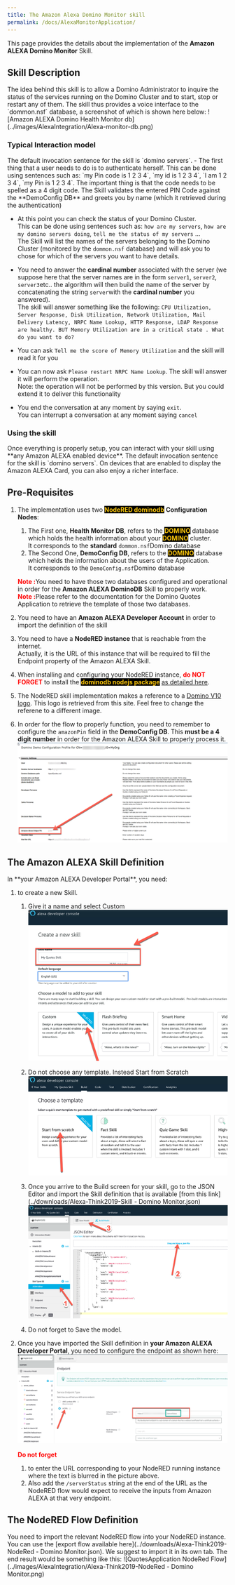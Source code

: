 ```yaml
---
title: The Amazon Alexa Domino Monitor skill
permalink: /docs/AlexaMonitorApplication/
---
```


This page provides the details about the implementation of the **Amazon ALEXA Domino Monitor** Skill.  

<h2>Skill Description</h2>
The idea behind this skill is to allow a Domino Administrator to inquire the status of the services running on the Domino Cluster and to start, stop or restart any of them.  
The skill thus provides a voice interface to the `dommon.nsf` database, a screenshot of which is shown here below:
![Amazon ALEXA Domino Health Monitor db](../images/AlexaIntegration/Alexa-monitor-db.png)

<h3>Typical Interaction model</h3>
The default invocation sentence for the skill is `domino servers`. 
-   The first thing that a user needs to do is to authenticate herself.  
    This can be done using sentences such as: `my Pin code is 1 2 3 4`, `my id is 1 2 3 4`, `I am 1 2 3 4`, `my Pin is 1 2 3 4`.  
    The important thing is that the code needs to be spelled as a 4 digit code.  
    The Skill validates the entered PIN Code against the **DemoConfig DB** and greets you by name (which it retrieved during the authentication)  

-   At this point you can check the status of your Domino Cluster.  
This can be done using sentences such as: `how are my servers`, `how are my domino servers doing`, `tell me the status of my servers` ...  
The Skill will list the names of the servers belonging to the Domino Cluster (monitored by the `dommon.nsf` database) and will ask you to chose for which of the servers you want to have details.  

-   You need to answer the **cardinal number** associated with the server (we suppose here that the server names are in the form `server1`, `server2`, `server3`etc.. the algorithm will then build the name of the server by concatenating the string `server`with the **cardinal number** you answered).  
The skill will answer something like the following:
`CPU Utilization, Server Response, Disk Utilization, Network Utilization, Mail Delivery Latency, NRPC Name Lookup, HTTP Response, LDAP Response are healthy. BUT Memory Utilization are in a critical state . What do you want to do?`  

-   You can ask `Tell me the score of Memory Utilization` and the skill will read it for you

-   You can now ask `Please restart NRPC Name Lookup`. The skill will answer it will perform the operation.  
Note: the operation will not be performed by this version. But you could extend it to deliver this functionality

- You end the conversation at any moment by saying `exit`.  
You can interrupt a conversation at any moment saying `cancel` 

<h3>Using the skill</h3>
Once everything is properly setup, you can interact with your skill using **any Amazon ALEXA enabled device**.  
The default invocation sentence for the skill is `domino servers`.  
On devices that are enabled to display the Amazon ALEXA Card, you can also enjoy a richer interface.

<h2>Pre-Requisites</h2>

1.  The implementation uses two <strong style="color: #FEC70B; background-color: black">NodeRED dominodb</strong> **Configuration Nodes**:
    1.  The First one, **Health Monitor DB**, refers to the <strong style="color: #FEC70B; background-color: black">DOMINO</strong> database which holds the health information about your <strong style="color: #FEC70B; background-color: black">DOMINO</strong> cluster.  
    It corresponds to the **standard** `dommon.nsf`Domino database
    1.  The Second One, **DemoConfig DB**, refers to the <strong style="color: #FEC70B; background-color: black">DOMINO</strong> database which helds the information about the  users of the Application.  
    It corresponds to the `DemoConfig.nsf`Domino database

    <strong style="color:red">Note :</strong>You need to have those two databases configured and operational in order for the **Amazon ALEXA DominoDB** Skill to properly work.  
    <strong style="color:red">Note :</strong>Please refer to the documentation for the Domino Quotes Application to retrieve the template of those two databases. 

2.  You need to have an **Amazon ALEXA Developer Account** in order to import the definition of the skill  

3.  You need to have a **NodeRED instance** that is reachable from the internet.  
Actually, it is the URL of this instance that will be required to fill the Endpoint property of the Amazon ALEXA Skill.  

4.  When installing and configuring your NodeRED instance, <strong style="color:red">do NOT FORGET</strong> to install the <strong style="color: #FEC70B; background-color: black">dominodb nodejs package</strong> [as detailed here](../info-intro/).  

5.  The NodeRED skill implementation makes a reference to a [Domino V10 logo](https://icstechsales.github.io/think2019lab-domino-integration/docs/images/dominoV10.png). This logo is retrieved from this site. Feel free to change the referene to a different image.

6.  In order for the flow to properly function, you need to remember to configure the `amazonPin` field in the **DemoConfig DB**. This **must be a 4 digit number** in order for the Amazon ALEXA Skill to properly process it.
![Amazon ALEXAPIN Code Setting](../images/AlexaIntegration/Alexa-pinCode-setting.png)

<h2>The Amazon ALEXA Skill Definition</h2>
In **your Amazon ALEXA Developer Portal**, you need:

1.  to create a new Skill.
    1.  Give it a name and select Custom  
    ![Amazon ALEXA Create Skill step 1](../images/AlexaIntegration/Alexa-importSkill-01.png)  

    1.  Do not choose any template. Instead Start from Scratch  
    ![Amazon ALEXA Create Skill step 2](../images/AlexaIntegration/Alexa-importSkill-02.png)

    1.  Once you arrive to the Build screen for your skill, go to the JSON Editor and import the Skill definition that is available [from this link](../downloads/Alexa-Think2019-Skill - Domino Monitor.json)
    ![Amazon ALEXA Create Skill step 3](../images/AlexaIntegration/Alexa-importSkill-03.png)

    1.  Do not forget to Save the model.

2.  Once you have imported the Skill definition in **your Amazon ALEXA Developer Portal**, you need to configure the endpoint as shown here:
    ![Amazon ALEXA Developer Portal](../images/AlexaIntegration/Alexa-monitor-skill-01.png)

    <strong style="color:red">Do not forget</strong> 
    1.  to enter the URL corresponding to your NodeRED running instance where the text is blurred in the picture above.
    2.  Also add the `/serverStatus` string at the end of the URL as the NodeRED flow would expect to receive the inputs from Amazon ALEXA at that very endpoint.

<h2>The NodeRED Flow Definition</h2>
You need to import the relevant NodeRED flow into your NodeRED instance. You can use the [export flow available here](../downloads/Alexa-Think2019-NodeRed - Domino Monitor.json).  
We suggest to import it in its own tab. The end result would be something like this:
![QuotesApplication NodeRed Flow](../images/AlexaIntegration/Alexa-Think2019-NodeRed - Domino Monitor.png)
